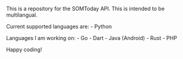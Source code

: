 This is a repository for the SOMToday API. This is intended to be multilangual.

Current supported languages are:
	- Python

Languages I am working on:
	- Go
	- Dart
	- Java (Android)
	- Rust
	- PHP

Happy coding!